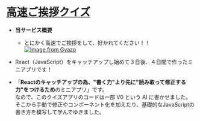 # [**高速ご挨拶クイズ**](https://high-speed-greetings-quiz.vercel.app/)
- **当サービス概要**
  - とにかく高速でご挨拶をして、好かれてください！！
  [![Image from Gyazo](https://i.gyazo.com/459e9a399414cd8a4e5fa2f101b6b09f.png)](https://high-speed-greetings-quiz.vercel.app/)

- React（JavaScript）をキャッチアップし始めて３日後、４日間で作ったミニアプリです！
- 「**Reactのキャッチアップの為、"書く力"より先に"読み取って修正する力"をつけるため**のミニアプリ」です。    
  なので、このクイズアプリのコードは一部 V0 という AI に書かせました。  
  そこから手動で修正やコンポーネント化を加えたり、基礎的なJavaScriptの書き方を模写して学んでゆきました。
  
